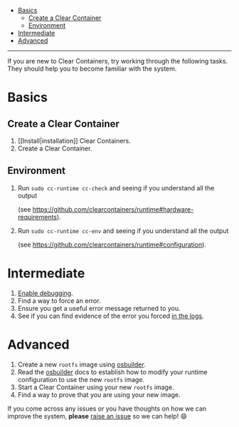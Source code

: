 * [Basics](#basics)
  * [Create a Clear Container](#create-a-clear-container)
  * [Environment](#environment)
* [Intermediate](#intermediate)
* [Advanced](#advanced)
___

If you are new to Clear Containers, try working through the following tasks. They should help you to become familiar with the system.

# Basics

## Create a Clear Container

1. [[Install|installation]] Clear Containers.
1. Create a Clear Container.

## Environment

1. Run `sudo cc-runtime cc-check` and seeing if you understand all the output

   (see https://github.com/clearcontainers/runtime#hardware-requirements).

1. Run `sudo cc-runtime cc-env` and seeing if you understand all the output

   (see https://github.com/clearcontainers/runtime#configuration).

# Intermediate

1. [Enable debugging](https://github.com/clearcontainers/runtime#debugging).
1. Find a way to force an error.
1. Ensure you get a useful error message returned to you.
1. See if you can find evidence of the error you forced [in the logs](https://github.com/clearcontainers/runtime#logging).

# Advanced

1. Create a new `rootfs` image using [osbuilder](https://github.com/clearcontainers/osbuilder).
1. Read the [osbuilder](https://github.com/clearcontainers/osbuilder) docs to establish how to modify your runtime configuration to use the new `rootfs` image.
1. Start a Clear Container using your new `rootfs` image.
1. Find a way to prove that you are using your new image.

If you come across any issues or you have thoughts on how we can improve the system, **please** [raise an issue](https://github.com/clearcontainers/runtime/issues/new) so we can help! :smile: